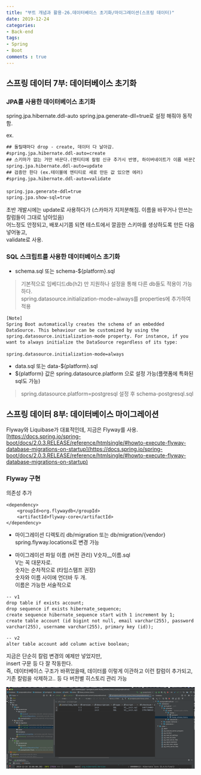 ```yaml
---
title: "부트 개념과 활용-26.데이터베이스 초기화/마이그레이션(스프링 데이터)"
date: 2019-12-24
categories:
- Back-end
tags:
- Spring 
- Boot
comments : true
---
```



## 스프링 데이터 7부: 데이터베이스 초기화

### JPA를 사용한 데이터베이스 초기화
spring.jpa.hibernate.ddl-auto
spring.jpa.generate-dll=true로 설정 해줘야 동작함.

ex.         
~~~xml
## 돌릴때마다 drop - create, 데이터 다 날아감. 
#spring.jpa.hibernate.ddl-auto=create
## 스키마가 없는 거만 바꾼다.(엔티티에 칼럼 신규 추가시 반영, 하이버네이트가 이름 바꾼건 인식 못함. username -> name 모른다, name 만 신규 생성. 기존 username을 지우지는 못한다. 칼럼 지저분해짐)
spring.jpa.hibernate.ddl-auto=update     
## 검증만 한다 (ex.테이블에 엔티티로 새로 만든 값 있으면 에러)
#spring.jpa.hibernate.ddl-auto=validate

spring.jpa.generate-ddl=true
spring.jpa.show-sql=true
~~~

초반 개발시에는 update로 사용하다가 (스카마가 지저분해짐. 이름을 바꾸거나 안쓰는 칼럼들이 그대로 남아있음)          
어느정도 안정되고, 배포시기쯤 되면 테스트에서 깔끔한 스키마를 생상하도록 만든 다음 넣어놓고,       
validate로 사용.


### SQL 스크립트를 사용한 데이터베이스 초기화
- schema.sql 또는 schema-${platform}.sql
> 기본적으로 임베디드db(h2) 만 지원하나 설정을 통해 다른 db들도 적용이 가능하다.    
spring.datasource.initialization-mode=always를 properties에 추가하여 적용
~~~
[Note]
Spring Boot automatically creates the schema of an embedded DataSource. This behaviour can be customized by using the spring.datasource.initialization-mode property. For instance, if you want to always initialize the DataSource regardless of its type:

spring.datasource.initialization-mode=always
~~~


- data.sql 또는 data-${platform}.sql 
- ${platform} 값은 spring.datasource.platform 으로 설정 가능(플랫폼에 특화된 sql도 가능)
>spring.datasource.platform=postgresql
설정 후 schema-postgresql.sql


## 스프링 데이터 8부: 데이터베이스 마이그레이션

Flyway와 Liquibase가 대표적인데, 지금은 Flyway를 사용.         
[https://docs.spring.io/spring-boot/docs/2.0.3.RELEASE/reference/htmlsingle/#howto-execute-flyway-database-migrations-on-startup](https://docs.spring.io/spring-boot/docs/2.0.3.RELEASE/reference/htmlsingle/#howto-execute-flyway-database-migrations-on-startup)

### Flyway 구현
의존성 추가
~~~
<dependency>
    <groupId>org.flywaydb</groupId>
    <artifactId>flyway-core</artifactId>
</dependency>
~~~

- 마이그레이션 디렉토리
db/migration 또는 db/migration/{vendor}       
spring.flyway.locations로 변경 가능     


- 마이그레이션 파일 이름 (버전 관리)
V숫자__이름.sql         
V는 꼭 대문자로.          
숫자는 순차적으로 (타임스탬프 권장)        
숫자와 이름 사이에 언더바 두 개.         
이름은 가능한 서술적으로            


~~~
-- v1
drop table if exists account;
drop sequence if exists hibernate_sequence;
create sequence hibernate_sequence start with 1 increment by 1;
create table account (id bigint not null, email varchar(255), password varchar(255), username varchar(255), primary key (id));
~~~

~~~
-- v2
alter table account add column active boolean;
~~~

지금은 단순히 칼럼 변경의 예제만 넣었지만,          
insert 구문 등 다 잘 작동한다.        
즉, 데이터베이스 구조가 바뀌었을때, 데이터를 이렇게 이관하고 이런 칼럼이 추가되고, 기존 칼럼을 삭제하고.. 등 다 버전별 히스토리 관리 가능        

![flyway](https://github.com/jaeuk2274/jaeuk2274.github.io/blob/master/_posts/img/%EC%8A%A4%ED%94%84%EB%A7%81%20%EB%B6%80%ED%8A%B8%20%EA%B0%9C%EB%85%90%EA%B3%BC%20%ED%99%9C%EC%9A%A9/09.flyway.png?raw=true)
